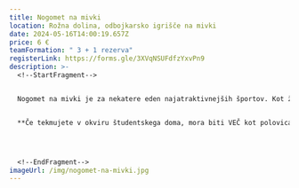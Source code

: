 ```yaml
---
title: Nogomet na mivki
location: Rožna dolina, odbojkarsko igrišče na mivki
date: 2024-05-16T14:00:19.657Z
price: 6 €
teamFormation: " 3 + 1 rezerva"
registerLink: https://forms.gle/3XVqNSUFdfzYxvPn9
description: >-
  <!--StartFragment-->


  Nogomet na mivki je za nekatere eden najatraktivnejših športov. Kot že samo ime pove, poteka nogomet na mivki, zaradi česar ni strahu pred odrgninami in poškodbami. Vsako ekipo lahko sestavljajo natanko štirje tekmovalci, v polju pa igrajo trije. Ekipe so lahko moške, ženske ali mešane, vendar vsi tekmujejo v skupnem sistemu. Tekma traja 8 minut, igralci pa si sodijo sami. V primeru neodločenega izida po izteku časa, ekipi izvajata strele preko celotnega igrišča na nebranjen gol (vseh strelov za posamezno ekipo ne sme izvajati isti igralec). Sistem igranja je prilagojen številu prijavljenih ekip in ga določa organizator. Na tekmovanje  se lahko prijavijo tudi ekipe, ki niso iz študentskih domov.


  **Če tekmujete v okviru študentskega doma, mora biti VEČ kot polovica ekipe sestavljena iz stanovalcev istega doma, hkrati pa se morate uvrstiti med najboljše tri. Prva ekipa prejme 12 točk, druga 10 točk ter tretja 8 točk.**




  <!--EndFragment-->
imageUrl: /img/nogomet-na-mivki.jpg
---
```

